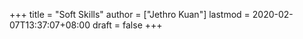 +++
title = "Soft Skills"
author = ["Jethro Kuan"]
lastmod = 2020-02-07T13:37:07+08:00
draft = false
+++
